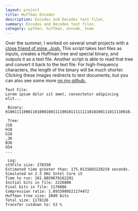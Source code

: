 ```yaml
---
layout: project
title: Huffman Encoder
description: Encodes and Decodes text files.
summary: Encodes and Decodes text files.
category: python, huffman, encode, team
---
```


<style>
* {
  box-sizing: border-box;
}

.column {
  float: left;
  width: 25%;
}

/* Clearfix (clear floats) */
.row::after {
  content: "";
  clear: both;
  display: table;
}
</style>


Over the summer, I worked on several small projects with a 
<a href="https://schemberizer.github.io/Personal-Website/" target="_blank">close friend of mine, Josh.</a>
This script takes text files as inputs, creates a Huffman tree and special binary,
and outputs it as a text file.  Another script is able to read that tree and 
convert it back to the text file. For high-frequency characters, the length of the binary
will be much shorter.  Clicking these images redirects to text documents, but you can
also see some more <a href="https://www.github.com/claymaks/Binary-Tree-Compression" target="_blank">
on my github.</a>

```
Text File:
Lorem ipsum dolor sit amet, consectetur adipiscing elit...

 Binary:
0100111100011010001001111001011111111010100111011110010...

 Tree:
J18
H18
G18
,36
B36
O54
...

 Log:
st5File size: 278350
Estimated time greater than: 175.0131602228219 seconds.
Simulated on 2.3 GHz Intel Core i5
Time to run: 181.8859670162201
Initial bits in file: 2226800
Final bits in file: 1176086
Compression ratio: 1.8933989521174472
Huffman tree size: 2040 bits
Total size: 1178126
Transfer cutdown to: 53 %

```

